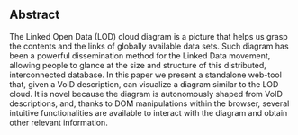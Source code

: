 ## Abstract

The Linked Open Data (LOD) cloud diagram is a picture that helps us grasp the contents and the links of globally available data sets. Such diagram has been a powerful dissemination method for the Linked Data movement, allowing people to glance at the size and structure of this distributed, interconnected database. In this paper we present a standalone web-tool that, given a VoID description, can visualize a diagram similar to the LOD cloud. It is novel because the diagram is autonomously shaped from VoID descriptions, and, thanks to DOM manipulations within the browser, several intuitive functionalities are available to interact with the diagram and obtain other relevant information.
